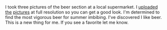 I took three pictures of the beer section at a local supermarket. I <a href="http://scripting.com/images/2020/07/16/beers3.jpeg">uploaded</a> <a href="http://scripting.com/images/2020/07/16/beers2.jpeg">the</a> <a href="http://scripting.com/images/2020/07/16/beers1.jpeg">pictures</a> at full resolution so you can get a good look. I'm determined to find the most vigorous beer for summer imbibing. I've discovered I like beer. This is a new thing for me. If you see a favorite let me know. 

